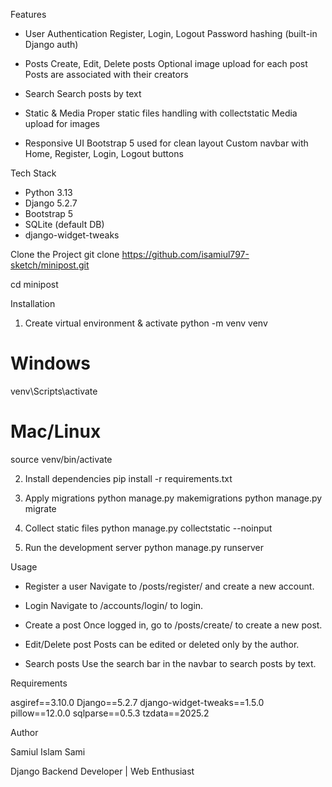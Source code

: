 Features

- User Authentication
Register, Login, Logout
Password hashing (built-in Django auth)

- Posts
Create, Edit, Delete posts
Optional image upload for each post
Posts are associated with their creators

- Search
Search posts by text

- Static & Media
Proper static files handling with collectstatic
Media upload for images

- Responsive UI
Bootstrap 5 used for clean layout
Custom navbar with Home, Register, Login, Logout buttons

Tech Stack

- Python 3.13
- Django 5.2.7
- Bootstrap 5
- SQLite (default DB)
- django-widget-tweaks

Clone the Project
git clone https://github.com/isamiul797-sketch/minipost.git

cd minipost

Installation

1. Create virtual environment & activate
python -m venv venv
# Windows
venv\Scripts\activate
# Mac/Linux
source venv/bin/activate

2. Install dependencies
pip install -r requirements.txt

3. Apply migrations
python manage.py makemigrations
python manage.py migrate

4. Collect static files
python manage.py collectstatic --noinput

5. Run the development server
python manage.py runserver

Usage

- Register a user
Navigate to /posts/register/ and create a new account.

- Login
Navigate to /accounts/login/ to login.

- Create a post
Once logged in, go to /posts/create/ to create a new post.

- Edit/Delete post
Posts can be edited or deleted only by the author.

- Search posts
Use the search bar in the navbar to search posts by text.

Requirements

asgiref==3.10.0
Django==5.2.7
django-widget-tweaks==1.5.0
pillow==12.0.0
sqlparse==0.5.3
tzdata==2025.2

Author

Samiul Islam Sami

Django Backend Developer | Web Enthusiast

